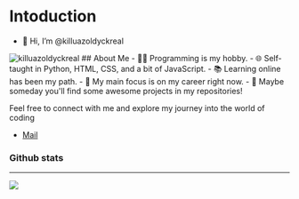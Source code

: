 # Intoduction
- 👋 Hi, I’m @killuazoldyckreal
<img src="https://komarev.com/ghpvc/?username=killuazoldyckreal&label=Profile%20views&color=0e75b6&style=for-the-badge" alt="killuazoldyckreal" />
## About Me
- 👨‍💻 Programming is my hobby.
- 🌐 Self-taught in Python, HTML, CSS, and a bit of JavaScript.
- 📚 Learning online has been my path.
- 🚀 My main focus is on my career right now.
- 🌟 Maybe someday you'll find some awesome projects in my repositories!

Feel free to connect with me and explore my journey into the world of coding
- [Mail](mailto:killuazodyckreal1987@gmail.com)

### Github stats
----------------
<p align="center">
<img src="https://github-stats-alpha.vercel.app/api/?username=killuazoldyckreal&cc=000&tc=fff&ic=2153a3&bc=fff" align="left">
</p>

